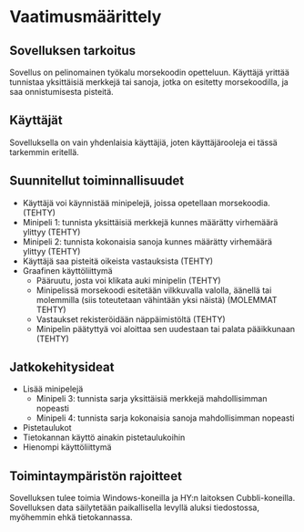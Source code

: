# Vaatimusmäärittely

## Sovelluksen tarkoitus

Sovellus on pelinomainen työkalu morsekoodin opetteluun. Käyttäjä yrittää tunnistaa yksittäisiä merkkejä tai sanoja,
jotka on esitetty morsekoodilla, ja saa onnistumisesta pisteitä. 

## Käyttäjät

Sovelluksella on vain yhdenlaisia käyttäjiä, joten käyttäjärooleja ei tässä tarkemmin eritellä.

## Suunnitellut toiminnallisuudet

- Käyttäjä voi käynnistää minipelejä, joissa opetellaan morsekoodia. (TEHTY)
- Minipeli 1: tunnista yksittäisiä merkkejä kunnes määrätty virhemäärä ylittyy (TEHTY)
- Minipeli 2: tunnista kokonaisia sanoja kunnes määrätty virhemäärä ylittyy (TEHTY)
- Käyttäjä saa pisteitä oikeista vastauksista (TEHTY)
- Graafinen käyttöliittymä
  - Pääruutu, josta voi klikata auki minipelin (TEHTY)
  - Minipelissä morsekoodi esitetään vilkkuvalla valolla, äänellä tai molemmilla 
  (siis toteutetaan vähintään yksi näistä) (MOLEMMAT TEHTY)
  - Vastaukset rekisteröidään näppäimistöltä (TEHTY)
  - Minipelin päätyttyä voi aloittaa sen uudestaan tai palata pääikkunaan (TEHTY)
  
## Jatkokehitysideat

- Lisää minipelejä
  - Minipeli 3: tunnista sarja yksittäisiä merkkejä mahdollisimman nopeasti
  - Minipeli 4: tunnista sarja kokonaisia sanoja mahdollisimman nopeasti
- Pistetaulukot
- Tietokannan käyttö ainakin pistetaulukoihin
- Hienompi käyttöliittymä
 
## Toimintaympäristön rajoitteet

Sovelluksen tulee toimia Windows-koneilla ja HY:n laitoksen Cubbli-koneilla. Sovelluksen data säilytetään
paikallisella levyllä aluksi tiedostossa, myöhemmin ehkä tietokannassa.
